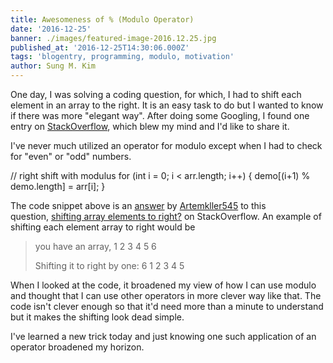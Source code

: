 ```yaml
---
title: Awesomeness of % (Modulo Operator)
date: '2016-12-25'
banner: ./images/featured-image-2016.12.25.jpg
published_at: '2016-12-25T14:30:06.000Z'
tags: 'blogentry, programming, modulo, motivation'
author: Sung M. Kim
---
```


One day, I was solving a coding question, for which, I had to shift each element in an array to the right. It is an easy task to do but I wanted to know if there was more "elegant way". After doing some Googling, I found one entry on [StackOverflow](http://www.stackoverflow.com), which blew my mind and I'd like to share it.

I've never much utilized an operator for modulo except when I had to check for "even" or "odd" numbers.

// right shift with modulus
for (int i = 0; i < arr.length; i++) {
    demo\[(i+1) % demo.length\] = arr\[i\];
}

The code snippet above is an [answer](http://stackoverflow.com/a/21385230/4035) by [Artemkller545](http://stackoverflow.com/users/3123545/artemkller545) to this question, [shifting array elements to right?](http://stackoverflow.com/questions/21385066/shifting-array-elements-to-right/21385230#21385230) on StackOverflow. An example of shifting each element array to right would be

> you have an array, 1 2 3 4 5 6
> 
> Shifting it to right by one: 6 1 2 3 4 5

When I looked at the code, it broadened my view of how I can use modulo and thought that I can use other operators in more clever way like that. The code isn't clever enough so that it'd need more than a minute to understand but it makes the shifting look dead simple.

I've learned a new trick today and just knowing one such application of an operator broadened my horizon.


